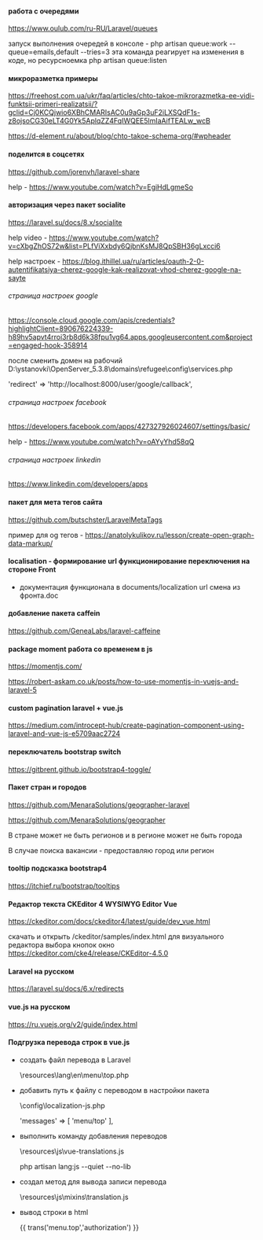 #### работа с очередями

https://www.oulub.com/ru-RU/Laravel/queues

запуск выполнения очередей в консоле - 
php artisan queue:work --queue=emails,default --tries=3
эта команда реагирует на изменения в коде, но ресурсноемка
php artisan queue:listen


#### микроразметка примеры
https://freehost.com.ua/ukr/faq/articles/chto-takoe-mikrorazmetka-ee-vidi-funktsii-primeri-realizatsii/?gclid=Cj0KCQjwio6XBhCMARIsAC0u9aGp3uF2iLXSQdF1s-z8ojsoCG30eLT4G0Yk5AplqZZ4FqIWQEE5lmIaAifTEALw_wcB

https://d-element.ru/about/blog/chto-takoe-schema-org/#wpheader

#### поделится в соцсетях

https://github.com/jorenvh/laravel-share

help - https://www.youtube.com/watch?v=EgiHdLgmeSo

#### авторизация через пакет socialite

https://laravel.su/docs/8.x/socialite

help video - https://www.youtube.com/watch?v=cXbgZhOS72w&list=PLfViXxbdy6QjbnKsMJ8QpSBH36gLxcci6

help настроек - https://blog.ithillel.ua/ru/articles/oauth-2-0-autentifikatsiya-cherez-google-kak-realizovat-vhod-cherez-google-na-sayte

###### страница настроек google 
https://console.cloud.google.com/apis/credentials?highlightClient=890676224339-h89hv5apvt4rroi3rb8d6k38fpu1vg64.apps.googleusercontent.com&project=engaged-hook-358914

после сменить домен на рабочий D:\ystanovki\OpenServer_5.3.8\domains\refugee\config\services.php

'redirect' => 'http://localhost:8000/user/google/callback',

###### страница настроек facebook

https://developers.facebook.com/apps/427327926024607/settings/basic/

help - https://www.youtube.com/watch?v=oAYyYhd58qQ

###### страница настроек linkedin

https://www.linkedin.com/developers/apps


#### пакет для мета тегов сайта
https://github.com/butschster/LaravelMetaTags

пример для og тегов - https://anatolykulikov.ru/lesson/create-open-graph-data-markup/

#### localisation - формирование url функционирование переключения на стороне Front

 * документация функционала в documents/localization url смена из фронта.doc

#### добавление пакета caffein

https://github.com/GeneaLabs/laravel-caffeine

#### package moment работа со временем в js
https://momentjs.com/

https://robert-askam.co.uk/posts/how-to-use-momentjs-in-vuejs-and-laravel-5


#### custom pagination laravel + vue.js
https://medium.com/introcept-hub/create-pagination-component-using-laravel-and-vue-js-e5709aac2724

#### переключатель bootstrap switch
https://gitbrent.github.io/bootstrap4-toggle/


#### Пакет стран и городов
https://github.com/MenaraSolutions/geographer-laravel

https://github.com/MenaraSolutions/geographer

В стране может не быть регионов и в регионе может не быть города

В случае поиска вакансии - предоставляю город или регион



#### tooltip подсказка bootstrap4
https://itchief.ru/bootstrap/tooltips

#### Редактор текста CKEditor 4 WYSIWYG Editor Vue
https://ckeditor.com/docs/ckeditor4/latest/guide/dev_vue.html

скачать и открыть /ckeditor/samples/index.html для визуального редактора выбора кнопок окно
https://ckeditor.com/cke4/release/CKEditor-4.5.0

#### Laravel на русском
https://laravel.su/docs/6.x/redirects

#### vue.js на русском
https://ru.vuejs.org/v2/guide/index.html
#### Подгрузка перевода строк в vue.js
 * создать файл перевода в Laravel

    \resources\lang\en\menu\top.php

 * добавить путь к файлу с переводом в настройки пакета

    \config\localization-js.php

    'messages' => [ 'menu/top' ],

 * выполнить команду добавления переводов

    \resources\js\vue-translations.js

    php artisan lang:js --quiet --no-lib

 * создал метод для вывода записи перевода

    \resources\js\mixins\translation.js

 * вывод строки в html
 
    {{ trans('menu.top','authorization') }}


